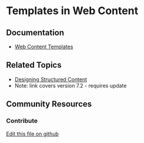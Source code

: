 # Templates in Web Content

## Documentation

* [Web Content Templates](https://learn.liferay.com/dxp/7.x/en/content-authoring-and-management/web-content/web_content_templates.html)

## Related Topics

* [Designing Structured Content](https://portal.liferay.dev/docs/7-2/user/-/knowledge_base/u/designing-uniform-content)
* Note: link covers version 7.2 - requires update

## Community Resources


### Contribute

[Edit this file on github](https://github.com/olafk/controlpanel-documentation-docs/blob/master/md/73en/com_liferay_journal_web_portlet_JournalPortlet/view_ddm_templates.jsp.md)
